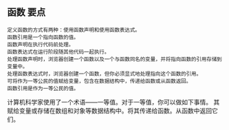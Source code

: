## 函数 要点

```
定义函数的方式有两种：使用函数声明和使用函数表达式。
函数引用是一个指向函数的值。
函数声明在执行代码前处理。
函数表达式在运行阶段随其他代码一起执行。
处理函数声明时，浏览器创建一个函数以及一个与函数同名的变量，并将指向函数的引用存储到变量中。
处理函数表达式时，浏览器创建一个函数，但你必须显式地处理指向这个函数的引用。
可将作为一等公民的值赋给变量，包含在数据结构中，传递给函数或从函数返回。
函数引用是作为一等公民的值。
```

计算机科学家使用了一个术语——一等值。对于一等值，你可以做如下事情。
其赋给变量或存储在数组和对象等数据结构中。将其传递给函数。从函数中返回它们。